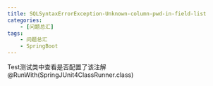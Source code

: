 ```yaml
---
title: SQLSyntaxErrorException-Unknown-column-pwd-in-field-list
categories:
    - [问题总汇]
tags:
    - 问题总汇
    - SpringBoot
---
```


Test测试类中查看是否配置了该注解@RunWith(SpringJUnit4ClassRunner.class)